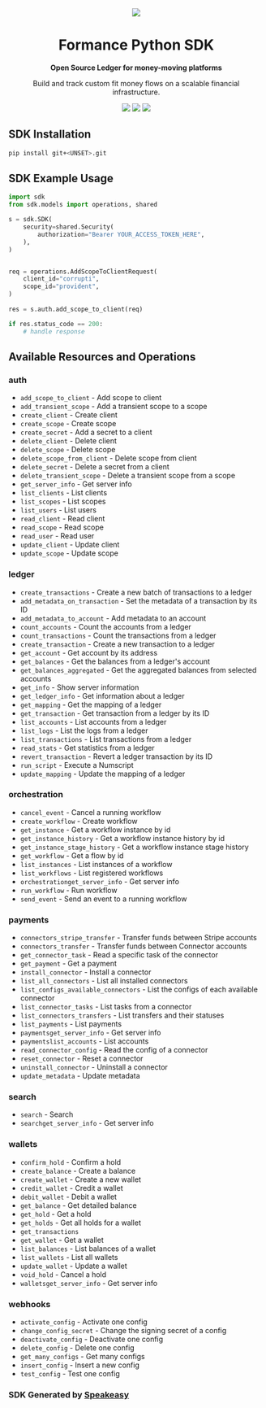 <div align="center">
    <picture>
        <source srcset="https://user-images.githubusercontent.com/6267663/221572723-e77f55a3-5d19-4a13-94f8-e7b0b340d71e.svg" media="(prefers-color-scheme: dark)">
        <img src="https://user-images.githubusercontent.com/6267663/221572726-6982541c-d1cf-4d9f-9bbf-cd774a2713e6.svg">
    </picture>
   <h1>Formance Python SDK</h1>
   <p><strong>Open Source Ledger for money-moving platforms</strong></p>
   <p>Build and track custom fit money flows on a scalable financial infrastructure.</p>
   <a href="https://docs.formance.com"><img src="https://img.shields.io/static/v1?label=Docs&message=Docs&color=000&style=for-the-badge" /></a>
   <a href="https://join.slack.com/t/formance-community/shared_invite/zt-1of48xmgy-Jc6RH8gzcWf5D0qD2HBPQA"><img src="https://img.shields.io/static/v1?label=Slack&message=Join&color=7289da&style=for-the-badge" /></a>
  <a href="https://opensource.org/licenses/MIT"><img src="https://img.shields.io/badge/License-MIT-blue.svg?style=for-the-badge" /></a>
</div>

<!-- Start SDK Installation -->
## SDK Installation

```bash
pip install git+<UNSET>.git
```
<!-- End SDK Installation -->

## SDK Example Usage
<!-- Start SDK Example Usage -->
```python
import sdk
from sdk.models import operations, shared

s = sdk.SDK(
    security=shared.Security(
        authorization="Bearer YOUR_ACCESS_TOKEN_HERE",
    ),
)


req = operations.AddScopeToClientRequest(
    client_id="corrupti",
    scope_id="provident",
)
    
res = s.auth.add_scope_to_client(req)

if res.status_code == 200:
    # handle response
```
<!-- End SDK Example Usage -->

<!-- Start SDK Available Operations -->
## Available Resources and Operations


### auth

* `add_scope_to_client` - Add scope to client
* `add_transient_scope` - Add a transient scope to a scope
* `create_client` - Create client
* `create_scope` - Create scope
* `create_secret` - Add a secret to a client
* `delete_client` - Delete client
* `delete_scope` - Delete scope
* `delete_scope_from_client` - Delete scope from client
* `delete_secret` - Delete a secret from a client
* `delete_transient_scope` - Delete a transient scope from a scope
* `get_server_info` - Get server info
* `list_clients` - List clients
* `list_scopes` - List scopes
* `list_users` - List users
* `read_client` - Read client
* `read_scope` - Read scope
* `read_user` - Read user
* `update_client` - Update client
* `update_scope` - Update scope

### ledger

* `create_transactions` - Create a new batch of transactions to a ledger
* `add_metadata_on_transaction` - Set the metadata of a transaction by its ID
* `add_metadata_to_account` - Add metadata to an account
* `count_accounts` - Count the accounts from a ledger
* `count_transactions` - Count the transactions from a ledger
* `create_transaction` - Create a new transaction to a ledger
* `get_account` - Get account by its address
* `get_balances` - Get the balances from a ledger's account
* `get_balances_aggregated` - Get the aggregated balances from selected accounts
* `get_info` - Show server information
* `get_ledger_info` - Get information about a ledger
* `get_mapping` - Get the mapping of a ledger
* `get_transaction` - Get transaction from a ledger by its ID
* `list_accounts` - List accounts from a ledger
* `list_logs` - List the logs from a ledger
* `list_transactions` - List transactions from a ledger
* `read_stats` - Get statistics from a ledger
* `revert_transaction` - Revert a ledger transaction by its ID
* `run_script` - Execute a Numscript
* `update_mapping` - Update the mapping of a ledger

### orchestration

* `cancel_event` - Cancel a running workflow
* `create_workflow` - Create workflow
* `get_instance` - Get a workflow instance by id
* `get_instance_history` - Get a workflow instance history by id
* `get_instance_stage_history` - Get a workflow instance stage history
* `get_workflow` - Get a flow by id
* `list_instances` - List instances of a workflow
* `list_workflows` - List registered workflows
* `orchestrationget_server_info` - Get server info
* `run_workflow` - Run workflow
* `send_event` - Send an event to a running workflow

### payments

* `connectors_stripe_transfer` - Transfer funds between Stripe accounts
* `connectors_transfer` - Transfer funds between Connector accounts
* `get_connector_task` - Read a specific task of the connector
* `get_payment` - Get a payment
* `install_connector` - Install a connector
* `list_all_connectors` - List all installed connectors
* `list_configs_available_connectors` - List the configs of each available connector
* `list_connector_tasks` - List tasks from a connector
* `list_connectors_transfers` - List transfers and their statuses
* `list_payments` - List payments
* `paymentsget_server_info` - Get server info
* `paymentslist_accounts` - List accounts
* `read_connector_config` - Read the config of a connector
* `reset_connector` - Reset a connector
* `uninstall_connector` - Uninstall a connector
* `update_metadata` - Update metadata

### search

* `search` - Search
* `searchget_server_info` - Get server info

### wallets

* `confirm_hold` - Confirm a hold
* `create_balance` - Create a balance
* `create_wallet` - Create a new wallet
* `credit_wallet` - Credit a wallet
* `debit_wallet` - Debit a wallet
* `get_balance` - Get detailed balance
* `get_hold` - Get a hold
* `get_holds` - Get all holds for a wallet
* `get_transactions`
* `get_wallet` - Get a wallet
* `list_balances` - List balances of a wallet
* `list_wallets` - List all wallets
* `update_wallet` - Update a wallet
* `void_hold` - Cancel a hold
* `walletsget_server_info` - Get server info

### webhooks

* `activate_config` - Activate one config
* `change_config_secret` - Change the signing secret of a config
* `deactivate_config` - Deactivate one config
* `delete_config` - Delete one config
* `get_many_configs` - Get many configs
* `insert_config` - Insert a new config
* `test_config` - Test one config
<!-- End SDK Available Operations -->

### SDK Generated by [Speakeasy](https://docs.speakeasyapi.dev/docs/using-speakeasy/client-sdks)
